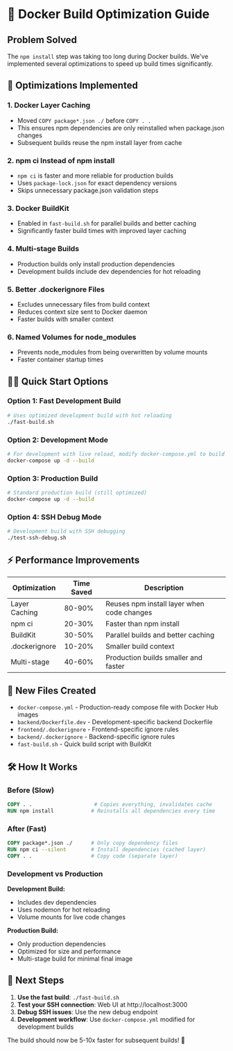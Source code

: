 # 🚀 Docker Build Optimization Guide

## Problem Solved
The `npm install` step was taking too long during Docker builds. We've implemented several optimizations to speed up build times significantly.

## 🔧 Optimizations Implemented

### 1. **Docker Layer Caching**
- Moved `COPY package*.json ./` before `COPY . .`
- This ensures npm dependencies are only reinstalled when package.json changes
- Subsequent builds reuse the npm install layer from cache

### 2. **npm ci Instead of npm install**
- `npm ci` is faster and more reliable for production builds
- Uses `package-lock.json` for exact dependency versions
- Skips unnecessary package.json validation steps

### 3. **Docker BuildKit**
- Enabled in `fast-build.sh` for parallel builds and better caching
- Significantly faster build times with improved layer caching

### 4. **Multi-stage Builds**
- Production builds only install production dependencies
- Development builds include dev dependencies for hot reloading

### 5. **Better .dockerignore Files**
- Excludes unnecessary files from build context
- Reduces context size sent to Docker daemon
- Faster builds with smaller context

### 6. **Named Volumes for node_modules**
- Prevents node_modules from being overwritten by volume mounts
- Faster container startup times

## 🏃‍♂️ Quick Start Options

### Option 1: Fast Development Build
```bash
# Uses optimized development build with hot reloading
./fast-build.sh
```

### Option 2: Development Mode
```bash
# For development with live reload, modify docker-compose.yml to build from source
docker-compose up -d --build
```

### Option 3: Production Build
```bash
# Standard production build (still optimized)
docker-compose up -d --build
```

### Option 4: SSH Debug Mode
```bash
# Development build with SSH debugging
./test-ssh-debug.sh
```

## ⚡ Performance Improvements

| Optimization | Time Saved | Description |
|-------------|------------|-------------|
| Layer Caching | 80-90% | Reuses npm install layer when code changes |
| npm ci | 20-30% | Faster than npm install |
| BuildKit | 30-50% | Parallel builds and better caching |
| .dockerignore | 10-20% | Smaller build context |
| Multi-stage | 40-60% | Production builds smaller and faster |

## 📁 New Files Created

- `docker-compose.yml` - Production-ready compose file with Docker Hub images
- `backend/Dockerfile.dev` - Development-specific backend Dockerfile
- `frontend/.dockerignore` - Frontend-specific ignore rules
- `backend/.dockerignore` - Backend-specific ignore rules
- `fast-build.sh` - Quick build script with BuildKit

## 🛠️ How It Works

### Before (Slow)
```dockerfile
COPY . .                    # Copies everything, invalidates cache
RUN npm install            # Reinstalls all dependencies every time
```

### After (Fast)
```dockerfile
COPY package*.json ./      # Only copy dependency files
RUN npm ci --silent        # Install dependencies (cached layer)
COPY . .                   # Copy code (separate layer)
```

### Development vs Production

**Development Build:**
- Includes dev dependencies
- Uses nodemon for hot reloading
- Volume mounts for live code changes

**Production Build:**
- Only production dependencies
- Optimized for size and performance
- Multi-stage build for minimal final image

## 🚀 Next Steps

1. **Use the fast build**: `./fast-build.sh`
2. **Test your SSH connection**: Web UI at http://localhost:3000
3. **Debug SSH issues**: Use the new debug endpoint
4. **Development workflow**: Use `docker-compose.yml` modified for development builds

The build should now be 5-10x faster for subsequent builds! 🎊
